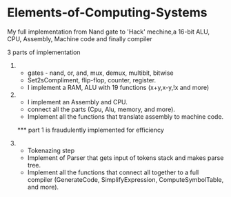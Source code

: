 # Elements-of-Computing-Systems
My full implementation from Nand gate to 'Hack' mechine,a 16-bit ALU, CPU, Assembly, Machine code and finally compiler

3 parts of implementation

1. - gates - nand, or, and, mux, demux, multibit, bitwise
   - Set2sCompliment, flip-flop, counter, register.
   - I implement a RAM, ALU with 19 functions (x+y,x-y,!x and more)

2. - I implement an Assembly and CPU.
   - connect all the parts (Cpu, Alu, memory, and more).
   - Implement all the functions that translate assembly to machine code.
   
   *** part 1 is fraudulently implemented for efficiency
  
3. - Tokenazing step
   - Implement of Parser that gets input of tokens stack and makes parse tree.
   - Implement all the functions that connect all together to a full compiler (GenerateCode, SimplifyExpression, ComputeSymbolTable, and more).
